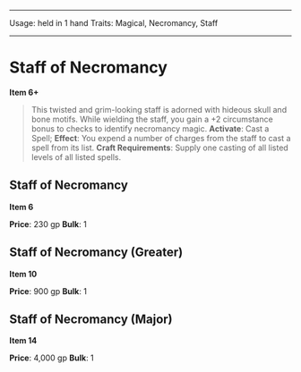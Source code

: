 
---
Usage: held in 1 hand
Traits: Magical, Necromancy, Staff

---

# Staff of Necromancy

**Item 6+**

> This twisted and grim-looking staff is adorned with hideous skull and bone motifs. While wielding the staff, you gain a +2 circumstance bonus to checks to identify necromancy magic.
**Activate**: Cast a Spell;
**Effect**: You expend a number of charges from the staff to cast a spell from its list.
**Craft Requirements**: Supply one casting of all listed levels of all listed spells.

## Staff of Necromancy

**Item 6**

**Price**: 230 gp
**Bulk**: 1

## Staff of Necromancy (Greater)

**Item 10**

**Price**: 900 gp
**Bulk**: 1

## Staff of Necromancy (Major)

**Item 14**

**Price**: 4,000 gp
**Bulk**: 1
